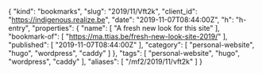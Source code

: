 {
  "kind": "bookmarks",
  "slug": "2019/11/Vft2k",
  "client_id": "https://indigenous.realize.be",
  "date": "2019-11-07T08:44:00Z",
  "h": "h-entry",
  "properties": {
    "name": [
      "A fresh new look for this site"
    ],
    "bookmark-of": [
      "https://ma.ttias.be/fresh-new-look-site-2019/"
    ],
    "published": [
      "2019-11-07T08:44:00Z"
    ],
    "category": [
      "personal-website",
      "hugo",
      "wordpress",
      "caddy"
    ]
  },
  "tags": [
    "personal-website",
    "hugo",
    "wordpress",
    "caddy"
  ],
  "aliases": [
    "/mf2/2019/11/vft2k"
  ]
}
